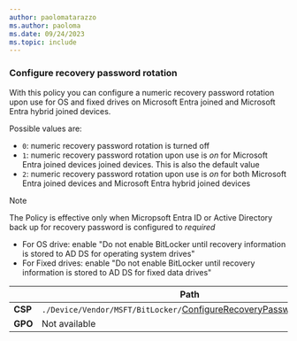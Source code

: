 ```yaml
---
author: paolomatarazzo
ms.author: paoloma
ms.date: 09/24/2023
ms.topic: include
---
```


### Configure recovery password rotation

With this policy you can configure a numeric recovery password rotation upon use for OS and fixed drives on Microsoft Entra joined and Microsoft Entra hybrid joined devices.

Possible values are:

- `0`: numeric recovery password rotation is turned off
- `1`: numeric recovery password rotation upon use is *on* for Microsoft Entra joined devices joined devices. This is also the default value
- `2`: numeric recovery password rotation upon use is *on* for both Microsoft Entra joined devices and Microsoft Entra hybrid joined devices

> [!NOTE]
> The Policy is effective only when Micropsoft Entra ID or Active Directory back up for recovery password is configured to *required*
>
> - For OS drive: enable "Do not enable BitLocker until recovery information is stored to AD DS for operating system drives"
> - For Fixed drives: enable "Do not enable BitLocker until recovery information is stored to AD DS for fixed data drives"

|  | Path |
|--|--|
| **CSP** | `./Device/Vendor/MSFT/BitLocker/`[ConfigureRecoveryPasswordRotation](/windows/client-management/mdm/bitlocker-csp#configurerecoverypasswordrotation)|
| **GPO** | Not available |
